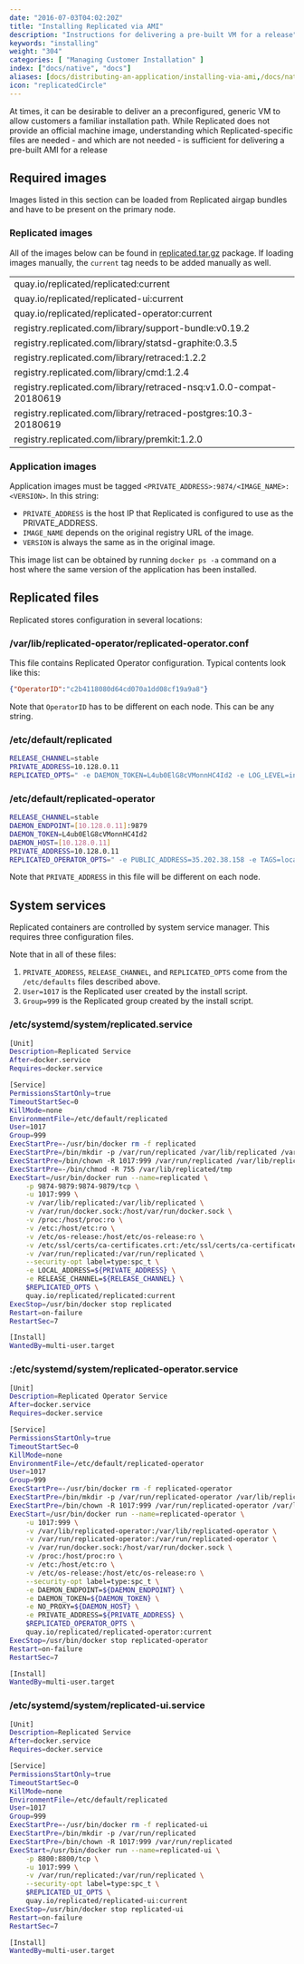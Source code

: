 ```yaml
---
date: "2016-07-03T04:02:20Z"
title: "Installing Replicated via AMI"
description: "Instructions for delivering a pre-built VM for a release"
keywords: "installing"
weight: "304"
categories: [ "Managing Customer Installation" ]
index: ["docs/native", "docs"]
aliases: [docs/distributing-an-application/installing-via-ami,/docs/native/packaging-an-application/installing-via-ami]
icon: "replicatedCircle"
---
```


At times, it can be desirable to deliver an a preconfigured, generic VM to allow customers a familiar installation path. While Replicated does not provide an official machine image, understanding which Replicated-specific files are needed - and which are not needed - is sufficient for delivering a pre-built AMI for a release

## Required images

Images listed in this section can be loaded from Replicated airgap bundles and have to be present on the primary node.

### Replicated images

All of the images below can be found in [replicated.tar.gz](/docs/distributing-an-application/airgapped-installations/#install-replicated) package.  If loading images manually, the `current` tag needs to be added manually as well.

|                                       |
| ------------------------------------- |
| quay.io/replicated/replicated:current |
| quay.io/replicated/replicated-ui:current |
| quay.io/replicated/replicated-operator:current |
| registry.replicated.com/library/support-bundle:v0.19.2 |
| registry.replicated.com/library/statsd-graphite:0.3.5 |
| registry.replicated.com/library/retraced:1.2.2 |
| registry.replicated.com/library/cmd:1.2.4 |
| registry.replicated.com/library/retraced-nsq:v1.0.0-compat-20180619 |
| registry.replicated.com/library/retraced-postgres:10.3-20180619 |
| registry.replicated.com/library/premkit:1.2.0 |

### Application images

Application images must be tagged `<PRIVATE_ADDRESS>:9874/<IMAGE_NAME>:<VERSION>`.   In this string:

 - `PRIVATE_ADDRESS` is the host IP that Replicated is configured to use as the PRIVATE_ADDRESS.
 - `IMAGE_NAME` depends on the original registry URL of the image.
 - `VERSION` is always the same as in the original image.

This image list can be obtained by running `docker ps -a` command on a host where the same version of the application has been installed.

## Replicated files
Replicated stores configuration in several locations:

### /var/lib/replicated-operator/replicated-operator.conf

This file contains Replicated Operator configuration.  Typical contents look like this:

```json
{"OperatorID":"c2b4118080d64cd070a1dd08cf19a9a8"}
```

Note that `OperatorID` has to be different on each node.  This can be any string.

### /etc/default/replicated

```bash
RELEASE_CHANNEL=stable
PRIVATE_ADDRESS=10.128.0.11
REPLICATED_OPTS=" -e DAEMON_TOKEN=L4ub0ElG8cVMonnHC4Id2 -e LOG_LEVEL=info -e NODENAME=host001.internal"
```

### /etc/default/replicated-operator

```bash
RELEASE_CHANNEL=stable
DAEMON_ENDPOINT=[10.128.0.11]:9879
DAEMON_TOKEN=L4ub0ElG8cVMonnHC4Id2
DAEMON_HOST=[10.128.0.11]
PRIVATE_ADDRESS=10.128.0.11
REPLICATED_OPERATOR_OPTS=" -e PUBLIC_ADDRESS=35.202.38.158 -e TAGS=local -e LOG_LEVEL=info -e NODENAME=host001.internal"
```

Note that `PRIVATE_ADDRESS` in this file will be different on each node.

## System services

Replicated containers are controlled by system service manager.  This requires three configuration files.

Note that in all of these files:

1. `PRIVATE_ADDRESS`, `RELEASE_CHANNEL`, and `REPLICATED_OPTS` come from the `/etc/defaults` files described above.
1. `User=1017` is the Replicated user created by the install script.
1. `Group=999` is the Replicated group created by the install script.

### /etc/systemd/system/replicated.service

```bash
[Unit]
Description=Replicated Service
After=docker.service
Requires=docker.service

[Service]
PermissionsStartOnly=true
TimeoutStartSec=0
KillMode=none
EnvironmentFile=/etc/default/replicated
User=1017
Group=999
ExecStartPre=-/usr/bin/docker rm -f replicated
ExecStartPre=/bin/mkdir -p /var/run/replicated /var/lib/replicated /var/lib/replicated/statsd
ExecStartPre=/bin/chown -R 1017:999 /var/run/replicated /var/lib/replicated
ExecStartPre=-/bin/chmod -R 755 /var/lib/replicated/tmp
ExecStart=/usr/bin/docker run --name=replicated \
    -p 9874-9879:9874-9879/tcp \
    -u 1017:999 \
    -v /var/lib/replicated:/var/lib/replicated \
    -v /var/run/docker.sock:/host/var/run/docker.sock \
    -v /proc:/host/proc:ro \
    -v /etc:/host/etc:ro \
    -v /etc/os-release:/host/etc/os-release:ro \
    -v /etc/ssl/certs/ca-certificates.crt:/etc/ssl/certs/ca-certificates.crt \
    -v /var/run/replicated:/var/run/replicated \
    --security-opt label=type:spc_t \
    -e LOCAL_ADDRESS=${PRIVATE_ADDRESS} \
    -e RELEASE_CHANNEL=${RELEASE_CHANNEL} \
    $REPLICATED_OPTS \
    quay.io/replicated/replicated:current
ExecStop=/usr/bin/docker stop replicated
Restart=on-failure
RestartSec=7

[Install]
WantedBy=multi-user.target
```

### :/etc/systemd/system/replicated-operator.service

```bash
[Unit]
Description=Replicated Operator Service
After=docker.service
Requires=docker.service

[Service]
PermissionsStartOnly=true
TimeoutStartSec=0
KillMode=none
EnvironmentFile=/etc/default/replicated-operator
User=1017
Group=999
ExecStartPre=-/usr/bin/docker rm -f replicated-operator
ExecStartPre=/bin/mkdir -p /var/run/replicated-operator /var/lib/replicated-operator
ExecStartPre=/bin/chown -R 1017:999 /var/run/replicated-operator /var/lib/replicated-operator
ExecStart=/usr/bin/docker run --name=replicated-operator \
    -u 1017:999 \
    -v /var/lib/replicated-operator:/var/lib/replicated-operator \
    -v /var/run/replicated-operator:/var/run/replicated-operator \
    -v /var/run/docker.sock:/host/var/run/docker.sock \
    -v /proc:/host/proc:ro \
    -v /etc:/host/etc:ro \
    -v /etc/os-release:/host/etc/os-release:ro \
    --security-opt label=type:spc_t \
    -e DAEMON_ENDPOINT=${DAEMON_ENDPOINT} \
    -e DAEMON_TOKEN=${DAEMON_TOKEN} \
    -e NO_PROXY=${DAEMON_HOST} \
    -e PRIVATE_ADDRESS=${PRIVATE_ADDRESS} \
    $REPLICATED_OPERATOR_OPTS \
    quay.io/replicated/replicated-operator:current
ExecStop=/usr/bin/docker stop replicated-operator
Restart=on-failure
RestartSec=7

[Install]
WantedBy=multi-user.target
```

### /etc/systemd/system/replicated-ui.service

```bash
[Unit]
Description=Replicated Service
After=docker.service
Requires=docker.service

[Service]
PermissionsStartOnly=true
TimeoutStartSec=0
KillMode=none
EnvironmentFile=/etc/default/replicated
User=1017
Group=999
ExecStartPre=-/usr/bin/docker rm -f replicated-ui
ExecStartPre=/bin/mkdir -p /var/run/replicated
ExecStartPre=/bin/chown -R 1017:999 /var/run/replicated
ExecStart=/usr/bin/docker run --name=replicated-ui \
    -p 8800:8800/tcp \
    -u 1017:999 \
    -v /var/run/replicated:/var/run/replicated \
    --security-opt label=type:spc_t \
    $REPLICATED_UI_OPTS \
    quay.io/replicated/replicated-ui:current
ExecStop=/usr/bin/docker stop replicated-ui
Restart=on-failure
RestartSec=7

[Install]
WantedBy=multi-user.target
```
